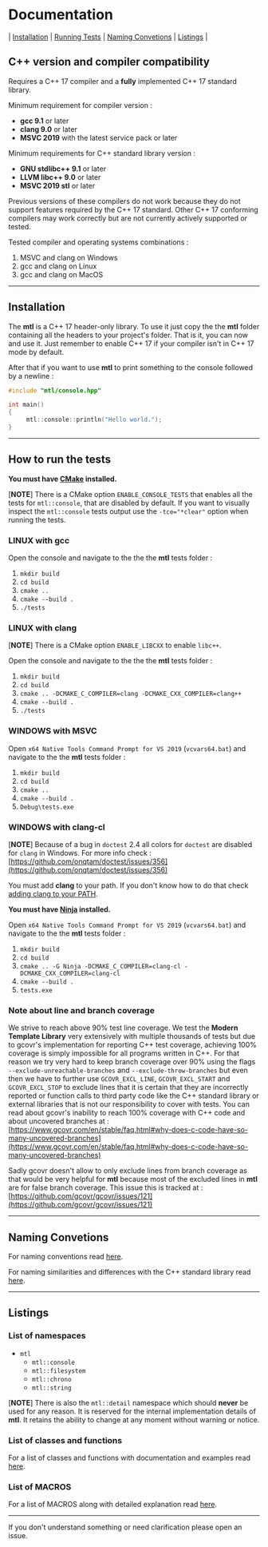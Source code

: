 # Documentation

| [Installation](#installation) | [Running Tests](#how-to-run-the-tests) | [Naming Convetions](#naming-Convetions) | [Listings](#listings) |

## C++ version and compiler compatibility

Requires a C++ 17 compiler and a **fully** implemented C++ 17 standard library.

Minimum requirement for compiler version :

- **gcc 9.1** or later
- **clang 9.0** or later
- **MSVC 2019** with the latest service pack or later

Minimum requirements for C++ standard library version :

- **GNU stdlibc++ 9.1** or later
- **LLVM libc++ 9.0** or later
- **MSVC 2019 stl** or later

Previous versions of these compilers do not work because they do not support features required by the C++ 17 standard.
Other C++ 17 conforming compilers may work correctly but are not currently actively supported or tested.

Tested compiler and operating systems combinations :

1. MSVC and clang on Windows
2. gcc and clang on Linux
3. gcc and clang on MacOS

------------------------------------------------------------

## Installation

The **mtl** is a C++ 17 header-only library. To use it just copy the the **mtl** folder containing all the headers to your project's folder. That is it, you can now and use it. Just remember to enable C++ 17 if your compiler isn't in C++ 17 mode by default.

After that if you want to use **mtl** to print something to the console followed by a newline :

```c++
#include "mtl/console.hpp"

int main()
{
     mtl::console::println("Hello world.");
}
```

------------------------------------------------------------

## How to run the tests

**You must have [CMake](https://cmake.org/) installed.**

[**NOTE**]
There is a CMake option ```ENABLE_CONSOLE_TESTS``` that enables all the tests for ```mtl::console```, that are disabled by default. If you want to visually inspect the ```mtl::console``` tests output use the ```-tce="*clear"``` option when running the tests.

### LINUX with gcc

Open the console and navigate to the the the **mtl** tests folder :

1. ```mkdir build```
2. ```cd build```
3. ```cmake ..```
4. ```cmake --build .```
5. ```./tests```

### LINUX with clang

[**NOTE**] There is a CMake option ```ENABLE_LIBCXX``` to enable `libc++`.

Open the console and navigate to the the the **mtl** tests folder :

1. ```mkdir build```
2. ```cd build```
3. ```cmake .. -DCMAKE_C_COMPILER=clang -DCMAKE_CXX_COMPILER=clang++```
4. ```cmake --build .```
5. ```./tests```

### WINDOWS with MSVC

Open `x64 Native Tools Command Prompt for VS 2019` (`vcvars64.bat`) and navigate to the the **mtl** tests folder :

1. ```mkdir build```
2. ```cd build```
3. ```cmake ..```
4. ```cmake --build .```
5. ```Debug\tests.exe```

### WINDOWS with clang-cl

[**NOTE**] Because of a bug in `doctest` 2.4 all colors for `doctest` are disabled for `clang` in Windows. For more info check :
[https://github.com/onqtam/doctest/issues/356](https://github.com/onqtam/doctest/issues/356)

You must add **clang** to your path. If you don't know how to do that check [adding clang to your PATH](./clang-windows.md).

**You must have [Ninja](https://ninja-build.org/) installed.**

Open `x64 Native Tools Command Prompt for VS 2019` (`vcvars64.bat`) and navigate to the the **mtl** tests folder :

1. ```mkdir build```
2. ```cd build```
3. ```cmake .. -G Ninja -DCMAKE_C_COMPILER=clang-cl -DCMAKE_CXX_COMPILER=clang-cl```
4. ```cmake --build .```
5. ```tests.exe```

### Note about line and branch coverage

We strive to reach above 90% test line coverage. We test the **Modern Template Library** very extensively with multiple thousands of tests but due to gcovr's implementation for reporting C++ test coverage, achieving 100% coverage is simply impossible for all programs written in C++. For that reason we try very hard to keep branch coverage over 90% using the flags ```--exclude-unreachable-branches``` and ```--exclude-throw-branches```
but even then we have to further use ```GCOVR_EXCL_LINE```, ```GCOVR_EXCL_START``` and ```GCOVR_EXCL_STOP``` to exclude lines that it is certain that they are incorrectly reported or function calls to third party code like the C++ standard library or external libraries that is not our responsibility to cover with tests. You can read about gcovr's inability to reach 100% coverage with C++ code and about uncovered branches at :
[https://www.gcovr.com/en/stable/faq.html#why-does-c-code-have-so-many-uncovered-branches](https://www.gcovr.com/en/stable/faq.html#why-does-c-code-have-so-many-uncovered-branches)

Sadly gcovr doesn't allow to only exclude lines from branch coverage as that would be very helpful for **mtl** because most of the excluded lines in **mtl** are for false branch coverage. This issue this is tracked at :
[https://github.com/gcovr/gcovr/issues/121](https://github.com/gcovr/gcovr/issues/121)

------------------------------------------------------------

## Naming Convetions

For naming conventions read [here](./naming.md).

For naming similarities and differences with the C++ standard library read [here](./differences.md).

------------------------------------------------------------

## Listings

### List of namespaces

- `mtl`
  - `mtl::console`
  - `mtl::filesystem`
  - `mtl::chrono`
  - `mtl::string`

[**NOTE**]
There is also the `mtl::detail` namespace which should **never**  be used for any reason. It is reserved for the internal implementation details of **mtl**. It retains the ability to change at any moment without warning or notice.

### List of classes and functions

For a list of classes and functions with documentation and examples read [here](./listing.md).

### List of MACROS

For a list of MACROS along with detailed explanation read [here](./macros.md).

------------------------------------------------------------

If you don't understand something or need clarification please open an issue.
